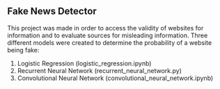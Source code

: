 ## Fake News Detector
This project was made in order to access the validity of websites for information and to evaluate sources for misleading information.
Three different models were created to determine the probability of a website being fake:
1. Logistic Regression (logistic_regression.ipynb)
2. Recurrent Neural Network (recurrent_neural_network.py)
3. Convolutional Neural Network (convolutional_neural_network.ipynb)
